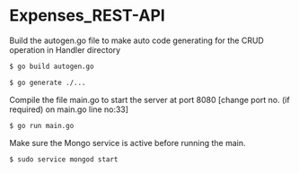 # Expenses_REST-API

Build the autogen.go file to make auto code generating for the CRUD operation in Handler directory
```bash 
$ go build autogen.go 
``` 

```bash 
$ go generate ./... 
```

Compile the file main.go to start the server at port 8080 [change port no. (if required) on main.go line no:33]
```bash
$ go run main.go
```
Make sure the Mongo service is active before running the main.
```bash
$ sudo service mongod start
```
